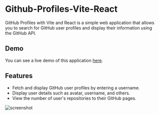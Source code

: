 # Github-Profiles-Vite-React
GitHub Profiles with Vite and React is a simple web application that allows you to search for GitHub user profiles and display their information using the GitHub API.

## Demo
You can see a live demo of this application <a href="https://githubprofiles9807.netlify.app" target="_blank">here</a>.



## Features
- Fetch and display GitHub user profiles by entering a username.
- Display user details such as avatar, username, and others.
- View the number of user's repositories to their GitHub pages.

![screenshot](https://github.com/CarlConradDeclaro/Github-Profiles-Vite-React/assets/110441309/21c445c3-88e8-4389-811c-066297324da3)
